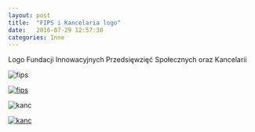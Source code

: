 ```yaml
---
layout: post
title:  "FIPS i Kancelaria logo"
date:   2016-07-29 12:57:30
categories: Inne
---
```


Logo Fundacji Innowacyjnych Przedsięwzięć Społecznych oraz Kancelarii

![fips](http://amarcinkowski.github.io/imgs/fips.png)

[![fips](http://amarcinkowski.github.io/imgs/yt.png)](https://www.youtube.com/watch?v=T1chvCm6LBI)

![kanc](http://amarcinkowski.github.io/imgs/kanc.png)

[![kanc](http://amarcinkowski.github.io/imgs/kanc.png)](https://www.youtube.com/watch?v=Y07XLe16H8g)

